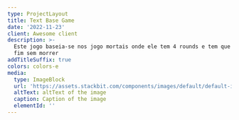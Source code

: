 ```yaml
---
type: ProjectLayout
title: Text Base Game
date: '2022-11-23'
client: Awesome client
description: >-
  Este jogo baseia-se nos jogo mortais onde ele tem 4 rounds e tem que chegar ao
  fim sem morrer
addTitleSuffix: true
colors: colors-e
media:
  type: ImageBlock
  url: 'https://assets.stackbit.com/components/images/default/default-image.png'
  altText: altText of the image
  caption: Caption of the image
  elementId: ''
---
```

